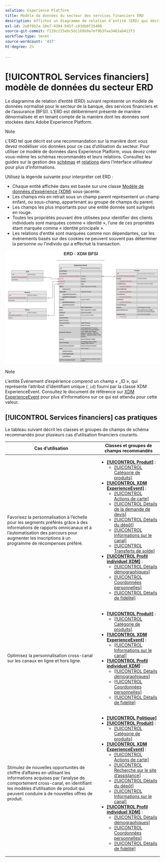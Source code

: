 ```yaml
---
solution: Experience Platform
title: Modèle de données du secteur des services financiers ERD
description: Affichez un diagramme de relation d’entité (ERD) qui décrit un modèle de données normalisé pour le secteur de la banque, des services financiers et de l’assurance (BFSI). Ce modèle de données est compatible avec le modèle de données d’expérience (XDM) à utiliser dans Adobe Experience Platform.
exl-id: 2e8f6b2a-10e7-4394-b45f-c03db0f25400
source-git-commit: f129c215ebc5dc169b9a7ef9b3faa3463ab413f3
workflow-type: tm+mt
source-wordcount: '437'
ht-degree: 2%

---
```


# [!UICONTROL Services financiers] modèle de données du secteur ERD

Le diagramme de relation d’entité (ERD) suivant représente un modèle de données normalisé pour le secteur de la banque, des services financiers et de l’assurance (BFSI). L’ERD est délibérément présenté de manière dénormalisée et en tenant compte de la manière dont les données sont stockées dans Adobe Experience Platform.

>[!NOTE]
>
>L’ERD tel que décrit est une recommandation sur la manière dont vous devez modéliser vos données pour ce cas d’utilisation du secteur. Pour utiliser ce modèle de données dans Experience Platform, vous devez créer vous-même les schémas recommandés et leurs relations. Consultez les guides sur la gestion des [schémas](../../ui/resources/schemas.md) et [relations](../../tutorials/relationship-ui.md) dans l’interface utilisateur pour plus d’informations.

Utilisez la légende suivante pour interpréter cet ERD :

* Chaque entité affichée dans est basée sur une classe [Modèle de données d’expérience (XDM)](../composition.md#class) sous-jacente.
* Les champs mis en retrait sous un champ parent représentent un champ enfant, ou sous-champ, appartenant au groupe de champs du parent.
* Les champs les plus importants pour une entité donnée sont surlignés en rouge.
* Toutes les propriétés pouvant être utilisées pour identifier des clients individuels sont marquées comme « identité », l’une de ces propriétés étant marquée comme « identité principale ».
* Les relations d’entité sont marquées comme non dépendantes, car les événements basés sur des cookies ne peuvent souvent pas déterminer la personne ou l’individu qui a effectué la transaction.

![Exemple d’ERD pour un modèle de données du secteur financier](../../images/industries/financial.png)

>[!NOTE]
>
>L’entité Événement d’expérience comprend un champ « _ID », qui représente l’attribut d’identifiant unique (`_id`) fourni par la classe XDM ExperienceEvent. Consultez le document de référence sur [XDM ExperienceEvent](../../classes/experienceevent.md) pour plus d’informations sur ce qui est attendu pour cette valeur.

## [!UICONTROL Services financiers] cas pratiques

Le tableau suivant décrit les classes et groupes de champs de schéma recommandés pour plusieurs cas d’utilisation financiers courants.

| Cas d’utilisation | Classes et groupes de champs recommandés |
| --- | --- |
| Favorisez la personnalisation à l’échelle pour les segments préférés grâce à des informations de rapports omnicanaux et à l’automatisation des parcours pour augmenter les inscriptions à un programme de récompenses préféré. | <ul><li>**[[!UICONTROL Produit]](../../classes/product.md)** :<ul><li>[[!UICONTROL Catégorie de produits]](../../field-groups/product/product-category.md)</li></ul></li><li>**[[!UICONTROL XDM ExperienceEvent]](../../classes/experienceevent.md)** :<ul><li>[[!UICONTROL Actions de carte]](../../field-groups/event/card-actions.md)</li><li>[[!UICONTROL Détails de la demande de devis]](../../field-groups/event/quote-request-details.md)</li><li>[[!UICONTROL Détails du dépôt]](../../field-groups/event/deposit-details.md)</li><li>[[!UICONTROL Informations sur le canal]](../../field-groups/event/channel-details.md)</li><li>[[!UICONTROL Transferts de solde]](../../field-groups/event/balance-transfers.md)</li></ul></li><li>**[[!UICONTROL Profil individuel XDM]](../../classes/individual-profile.md)** :<ul><li>[[!UICONTROL Détails démographiques]](../../field-groups/profile/demographic-details.md)</li><li>[[!UICONTROL Coordonnées personnelles]](../../field-groups/profile/personal-contact-details.md)</li><li>[[!UICONTROL Détails de fidélité]](../../field-groups/profile/loyalty-details.md)</li></ul></li></ul> |
| Optimisez la personnalisation cross-canal sur les canaux en ligne et hors ligne. | <ul><li>**[[!UICONTROL Produit]](../../classes/product.md)** :<ul><li>[[!UICONTROL Catégorie de produits]](../../field-groups/product/product-category.md)</li></ul></li><li>**[[!UICONTROL XDM ExperienceEvent]](../../classes/experienceevent.md)** :<ul><li>[[!UICONTROL Informations sur le canal]](../../field-groups/event/channel-details.md)</li></ul></li><li>**[[!UICONTROL Profil individuel XDM]](../../classes/individual-profile.md)** :<ul><li>[[!UICONTROL Détails démographiques]](../../field-groups/profile/demographic-details.md)</li><li>[[!UICONTROL Coordonnées personnelles]](../../field-groups/profile/personal-contact-details.md)</li><li>[[!UICONTROL Détails de fidélité]](../../field-groups/profile/loyalty-details.md)</li></ul></li></ul> |
| Stimulez de nouvelles opportunités de chiffre d’affaires en utilisant les informations acquises par l’analyse de comportement cross-canal, en identifiant les modèles d’utilisation de produit qui peuvent conduire à de nouvelles offres de produit. | <ul><li>**[[!UICONTROL Politique]](../../classes/policy.md)**</li><li>**[[!UICONTROL Produit]](../../classes/product.md)** :<ul><li>[[!UICONTROL Catégorie de produits]](../../field-groups/product/product-category.md)</li></ul></li><li>**[[!UICONTROL XDM ExperienceEvent]](../../classes/experienceevent.md)** :<ul><li>[[!UICONTROL Actions de carte]](../../field-groups/event/card-actions.md)</li><li>[[!UICONTROL Recherche sur le site d’assistance]](../../field-groups/event/support-site-search.md)</li><li>[[!UICONTROL Détails du dépôt]](../../field-groups/event/deposit-details.md)</li><li>[[!UICONTROL Informations sur le canal]](../../field-groups/event/channel-details.md)</li></ul></li><li>**[[!UICONTROL Profil individuel XDM]](../../classes/individual-profile.md)** :<ul><li>[[!UICONTROL Détails démographiques]](../../field-groups/profile/demographic-details.md)</li><li>[[!UICONTROL Coordonnées personnelles]](../../field-groups/profile/personal-contact-details.md)</li><li>[[!UICONTROL Détails de fidélité]](../../field-groups/profile/loyalty-details.md)</li></ul></li></ul> |
